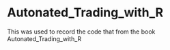 # Autonated_Trading_with_R

This was used to record the code that from the book Autonated_Trading_with_R
